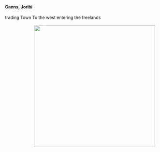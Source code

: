 #### Ganns, Joribi

trading Town
To the west entering the freelands

<div class="span3" style="float:right; padding: 4px 8px 4px 8px;">
    <img src="/static/images/Ganns_Joribi.jpg" height="auto" width="400px">
</div>
